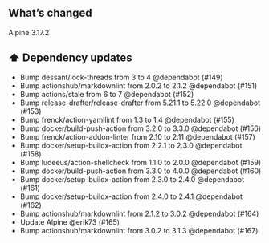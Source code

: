 ## What’s changed
Alpine 3.17.2
## ⬆️ Dependency updates

- Bump dessant/lock-threads from 3 to 4 @dependabot (#149)
- Bump actionshub/markdownlint from 2.0.2 to 2.1.2 @dependabot (#151)
- Bump actions/stale from 6 to 7 @dependabot (#152)
- Bump release-drafter/release-drafter from 5.21.1 to 5.22.0 @dependabot (#153)
- Bump frenck/action-yamllint from 1.3 to 1.4 @dependabot (#155)
- Bump docker/build-push-action from 3.2.0 to 3.3.0 @dependabot (#156)
- Bump frenck/action-addon-linter from 2.10 to 2.11 @dependabot (#157)
- Bump docker/setup-buildx-action from 2.2.1 to 2.3.0 @dependabot (#158)
- Bump ludeeus/action-shellcheck from 1.1.0 to 2.0.0 @dependabot (#159)
- Bump docker/build-push-action from 3.3.0 to 4.0.0 @dependabot (#160)
- Bump docker/setup-buildx-action from 2.3.0 to 2.4.0 @dependabot (#161)
- Bump docker/setup-buildx-action from 2.4.0 to 2.4.1 @dependabot (#162)
- Bump actionshub/markdownlint from 2.1.2 to 3.0.2 @dependabot (#164)
- Update Alpine @erik73 (#165)
- Bump actionshub/markdownlint from 3.0.2 to 3.1.3 @dependabot (#167)
